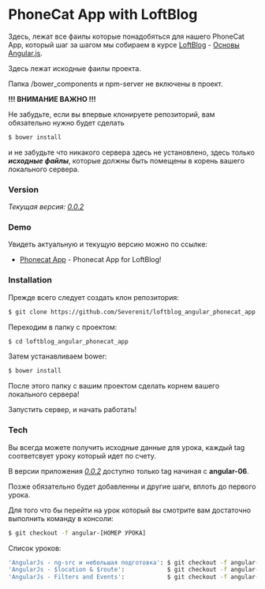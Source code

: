 # PhoneCat App with LoftBlog
Здесь, лежат все фаилы которые понадобяться для нашего PhoneCat App, который шаг за шагом мы собираем в курсе [LoftBlog](http://www.youtube.com/user/loftblog) - [Основы Angular.js](http://www.youtube.com/playlist?list=PLY4rE9dstrJxWEX3fCPjFpmcnoU_3GRWW).

Здесь лежат искодные фаилы проекта.

Папка /bower_components и npm-server не включены в проект.

**!!! ВНИМАНИЕ ВАЖНО !!!**

Не забудьте, если вы впервые клонируете репозиторий, вам обязательно нужно будет сделать
```sh
$ bower install
```
и не забудьте что никакого сервера здесь не установлено, здесь только ***исходные файлы***, которые должны быть помещены в корень вашего локального сервера.


### Version
*Текущая версия: [0.0.2]()*

### Demo

Увидеть актуальную и текущую версию можно по ссылке:

* [Phonecat App](http://phonecat.severenit.ru/) - Phonecat App for LoftBlog!

### Installation

Прежде всего следует создать клон репозитория:

```sh
$ git clone https://github.com/Severenit/loftblog_angular_phonecat_app
```
Переходим в папку с проектом:
```sh
$ cd loftblog_angular_phonecat_app
```
Затем устанавливаем bower:
```sh
$ bower install
```
После этого папку с вашим проектом сделать корнем вашего локального сервера!

Запустить сервер, и начать работать!

### Tech
Вы всегда можете получить исходные данные для урока, каждый tag соответсвует уроку который идет по счету. 

В версии приложения *[0.0.2]()* доступно только tag начиная с **angular-06**. 

Позже обязательно будет добавленны и другие шаги, вплоть до первого урока.

Для того что бы перейти на урок который вы смотрите вам достаточно выполнить команду в консоли:
```sh
$ git checkout -f angular-[НОМЕР УРОКА]
```
Список уроков:
```sh
'AngularJs - ng-src и небольшая подготовка': $ git checkout -f angular-06
'AngularJs - $location & $route':            $ git checkout -f angular-07
'AngularJs - Filters and Events':            $ git checkout -f angular-08
```

